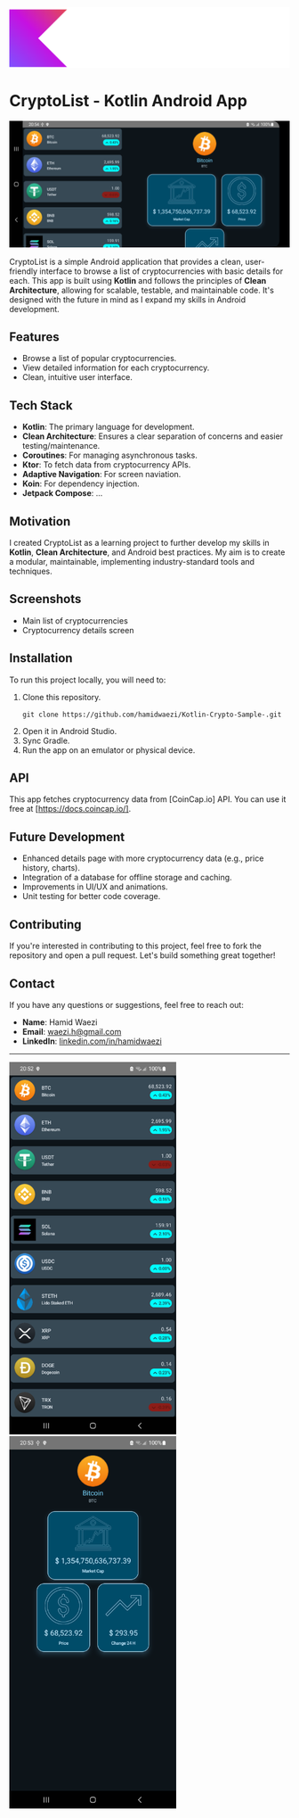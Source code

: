 ![Kotlin Logo](imgs/kotlin.png)
<br>
# CryptoList - Kotlin Android App

![CryptoList](imgs/screenshot_3.png)

CryptoList is a simple Android application that provides a clean, user-friendly interface to browse a list of cryptocurrencies with basic details for each. This app is built using **Kotlin** and follows the principles of **Clean Architecture**, allowing for scalable, testable, and maintainable code. It's designed with the future in mind as I expand my skills in Android development.

## Features

- Browse a list of popular cryptocurrencies.
- View detailed information for each cryptocurrency.
- Clean, intuitive user interface.

## Tech Stack

- **Kotlin**: The primary language for development.
- **Clean Architecture**: Ensures a clear separation of concerns and easier testing/maintenance.
- **Coroutines**: For managing asynchronous tasks.
- **Ktor**: To fetch data from cryptocurrency APIs.
- **Adaptive Navigation**: For screen naviation.
- **Koin**: For dependency injection.
- **Jetpack Compose**: ...

## Motivation

I created CryptoList as a learning project to further develop my skills in **Kotlin**, **Clean Architecture**, and Android best practices. My aim is to create a modular, maintainable, implementing industry-standard tools and techniques.

## Screenshots

<!-- Include some screenshots of the app in action -->
- Main list of cryptocurrencies
- Cryptocurrency details screen

## Installation

To run this project locally, you will need to:

1. Clone this repository.
    ```
    git clone https://github.com/hamidwaezi/Kotlin-Crypto-Sample-.git
    ```
2. Open it in Android Studio.
3. Sync Gradle.
4. Run the app on an emulator or physical device.

## API

This app fetches cryptocurrency data from [CoinCap.io] API. You can use it free at [https://docs.coincap.io/].

## Future Development

- Enhanced details page with more cryptocurrency data (e.g., price history, charts).
- Integration of a database for offline storage and caching.
- Improvements in UI/UX and animations.
- Unit testing for better code coverage.

## Contributing

If you're interested in contributing to this project, feel free to fork the repository and open a pull request. Let's build something great together!

## Contact

If you have any questions or suggestions, feel free to reach out:

- **Name**: Hamid Waezi
- **Email**: waezi.h@gmail.com
- **LinkedIn**: [linkedin.com/in/hamidwaezi](https://linkedin.com/in/hamidwaezi)

---

<img src="imgs/screenshot_1.png" width="300" />
<img src="imgs/screenshot_2.png" width="300" />

